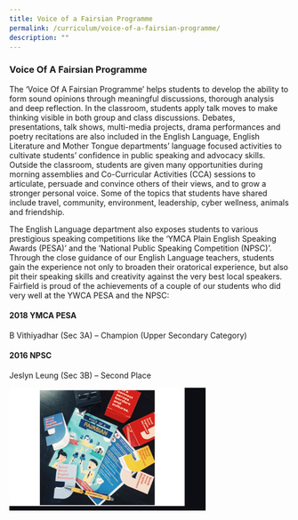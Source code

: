 ```yaml
---
title: Voice of a Fairsian Programme
permalink: /curriculum/voice-of-a-fairsian-programme/
description: ""
---
```

### Voice Of A Fairsian Programme

  

The ‘Voice Of A Fairsian Programme’ helps students to develop the ability to form sound opinions through meaningful discussions, thorough analysis and deep reflection. In the classroom, students apply talk moves to make thinking visible in both group and class discussions. Debates, presentations, talk shows, multi-media projects, drama performances and poetry recitations are also included in the English Language, English Literature and Mother Tongue departments’ language focused activities to cultivate students’ confidence in public speaking and advocacy skills. Outside the classroom, students are given many opportunities during morning assemblies and Co-Curricular Activities (CCA) sessions to articulate, persuade and convince others of their views, and to grow a stronger personal voice. Some of the topics that students have shared include travel, community, environment, leadership, cyber wellness, animals and friendship.

  

The English Language department also exposes students to various prestigious speaking competitions like the ‘YMCA Plain English Speaking Awards (PESA)’ and the ‘National Public Speaking Competition (NPSC)’. Through the close guidance of our English Language teachers, students gain the experience not only to broaden their oratorical experience, but also pit their speaking skills and creativity against the very best local speakers. Fairfield is proud of the achievements of a couple of our students who did very well at the YWCA PESA and the NPSC:

  

#### 2018 YMCA PESA

B Vithiyadhar (Sec 3A) – Champion (Upper Secondary Category)

  

#### 2016 NPSC

Jeslyn Leung (Sec 3B) – Second Place

<img src="/images/vofp.gif" style="width:70%">